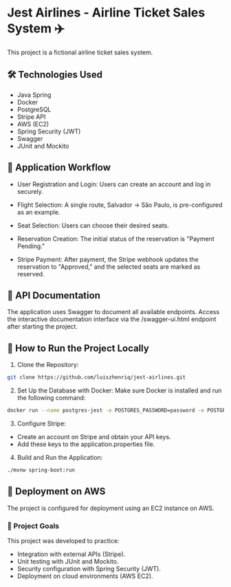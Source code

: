 # Jest Airlines - Airline Ticket Sales System ✈️

This project is a fictional airline ticket sales system.

## 🛠️ Technologies Used

- Java Spring
- Docker
- PostgreSQL
- Stripe API
- AWS (EC2)
- Spring Security (JWT)
- Swagger
- JUnit and Mockito

## 🧭 Application Workflow
- User Registration and Login: Users can create an account and log in securely.
  
- Flight Selection: A single route, Salvador -> São Paulo, is pre-configured as an example.

- Seat Selection: Users can choose their desired seats.

- Reservation Creation: The initial status of the reservation is "Payment Pending."
  
- Stripe Payment: After payment, the Stripe webhook updates the reservation to "Approved," and the selected seats are marked as reserved.

## 📝 API Documentation
The application uses Swagger to document all available endpoints. Access the interactive documentation interface via the /swagger-ui.html endpoint after starting the project.

## 🔧 How to Run the Project Locally

1. Clone the Repository:
```bash
git clone https://github.com/luiszhenriq/jest-airlines.git
```
2. Set Up the Database with Docker:
Make sure Docker is installed and run the following command:
```bash
docker run --name postgres-jest -e POSTGRES_PASSWORD=password -e POSTGRES_USER=user -e POSTGRES_DB=jest_airlines -p 5432:5432 -d postgres
```
3. Configure Stripe:
- Create an account on Stripe and obtain your API keys.
- Add these keys to the application.properties file.

4. Build and Run the Application:
```bash
./mvnw spring-boot:run
```
## 🚀 Deployment on AWS
The project is configured for deployment using an EC2 instance on AWS.

### 📌 Project Goals
This project was developed to practice:

- Integration with external APIs (Stripe).
- Unit testing with JUnit and Mockito.
- Security configuration with Spring Security (JWT).
- Deployment on cloud environments (AWS EC2).

